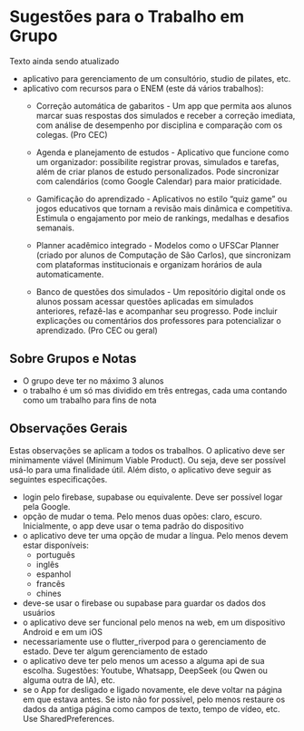 # Sugestões para o Trabalho em Grupo

Texto ainda sendo atualizado

- aplicativo para gerenciamento de um consultório, studio de pilates, etc.
- aplicativo com recursos para o ENEM (este dá vários trabalhos): 
  * Correção automática de gabaritos - Um app que permita aos alunos marcar suas respostas dos simulados e receber a correção imediata, com análise de desempenho por disciplina e comparação com os colegas. (Pro CEC)

  * Agenda e planejamento de estudos - Aplicativo que funcione como um organizador: possibilite registrar provas, simulados e tarefas, além de criar planos de estudo personalizados. Pode sincronizar com calendários (como Google Calendar) para maior praticidade.

  * Gamificação do aprendizado - Aplicativos no estilo “quiz game” ou jogos educativos que tornam a revisão mais dinâmica e competitiva. Estimula o engajamento por meio de rankings, medalhas e desafios semanais.

  * Planner acadêmico integrado - Modelos como o UFSCar Planner (criado por alunos de Computação de São Carlos), que sincronizam com plataformas institucionais e organizam horários de aula automaticamente.

  * Banco de questões dos simulados - Um repositório digital onde os alunos possam acessar questões aplicadas em simulados anteriores, refazê-las e acompanhar seu progresso. Pode incluir explicações ou comentários dos professores para potencializar o aprendizado. (Pro CEC ou geral) 


## Sobre Grupos e Notas

- O grupo deve ter no máximo 3 alunos
- o trabalho é um só mas dividido em três entregas, cada uma contando como um trabalho para fins de nota

## Observações Gerais

Estas observações se aplicam a todos os trabalhos. O aplicativo deve ser minimamente viável (Minimum Viable Product). Ou seja, deve ser possível usá-lo para uma finalidade útil. Além disto, o aplicativo deve seguir as seguintes especificações.


* login pelo firebase, supabase ou equivalente. Deve ser possível logar pela Google. 
* opção de mudar o tema. Pelo menos duas opões: claro, escuro. Inicialmente, o app deve usar o tema padrão do dispositivo
* o aplicativo deve ter uma opção de mudar a língua. Pelo menos devem estar disponíveis: 
    - português
    - inglês
    - espanhol
    - francês
    - chines
* deve-se usar o firebase ou supabase para guardar os dados dos usuários
* o aplicativo deve ser funcional pelo menos na web, em um dispositivo Android e em um iOS
* necessariamente use o flutter_riverpod para o gerenciamento de estado. Deve ter algum gerenciamento de estado
* o aplicativo deve ter pelo menos um acesso a alguma api de sua escolha. Sugestões: Youtube, Whatsapp, DeepSeek (ou Qwen ou alguma outra de IA), etc. 
* se o App for desligado e ligado novamente, ele deve voltar na página em que estava antes. Se isto não for possível, pelo menos restaure os dados da antiga página como campos de texto, tempo de vídeo, etc. Use SharedPreferences.
    